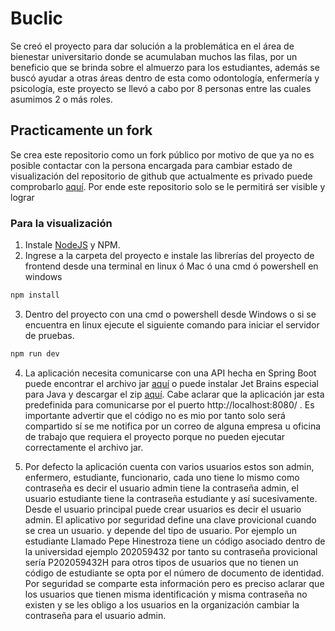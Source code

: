 # Buclic

Se creó el proyecto para dar solución a la problemática en el área de bienestar universitario donde se acumulaban muchos las filas, por un beneficio que se brinda sobre el almuerzo para los estudiantes, además se buscó ayudar a otras áreas dentro de esta como odontología, enfermería y psicología, este proyecto se llevó a cabo por 8 personas entre las cuales asumimos 2 o más roles.

## Practicamente un fork

Se crea este repositorio como un fork público por motivo de que ya no es posible contactar con la persona encargada para cambiar estado de visualización del repositorio de github que actualmente es privado puede comprobarlo [aquí](https://github.com/anamaria2211/bu-frontend). Por ende este repositorio solo se le permitirá ser visible y lograr

### Para la visualización

1. Instale [NodeJS](https://nodejs.org/en/download) y NPM.
2. Ingrese a la carpeta del proyecto e instale las librerías del proyecto de frontend desde una terminal en linux ó Mac ó una cmd ó powershell en windows
```Bash
npm install
```
3. Dentro del proyecto con una cmd o powershell desde Windows o si se encuentra en linux ejecute el siguiente comando para iniciar el servidor de pruebas.
``` Bash
npm run dev
```
4. La aplicación necesita comunicarse con una API hecha en Spring Boot puede encontrar el archivo jar [aquí]() o puede instalar Jet Brains especial para Java y descargar el zip [aquí](https://drive.google.com/file/d/1hlYRHr3V4xaedyexPIOReu6CQXXOStUV/view?usp=drive_link). Cabe aclarar que la aplicación jar esta predefinida para comunicarse por el puerto http://localhost:8080/ . Es importante advertir que el código no es mio por tanto solo será compartido sí se me notifica por un correo de alguna empresa u oficina de trabajo que requiera el proyecto porque no pueden ejecutar correctamente el archivo jar.

5. Por defecto la aplicación cuenta con varios usuarios estos son admin, enfermero, estudiante, funcionario, cada uno tiene lo mismo como contraseña es decir el usuario admin tiene la contraseña admin, el usuario estudiante tiene la contraseña estudiante y así sucesivamente. Desde el usuario principal puede crear usuarios es decir el usuario admin. El aplicativo por seguridad define una clave provicional cuando se crea un usuario. y depende del tipo de usuario. Por ejemplo un estudiante Llamado Pepe Hinestroza tiene un código asociado dentro de la universidad ejemplo 202059432 por tanto su contraseña provicional sería P202059432H para otros tipos de usuarios que no tienen un código de estudiante se opta por el número de documento de identidad. Por seguridad se comparte esta información pero es preciso aclarar que los usuarios que tienen misma identificación y misma contraseña no existen y se les obligo a los usuarios en la organización cambiar la contraseña para el usuario admin.